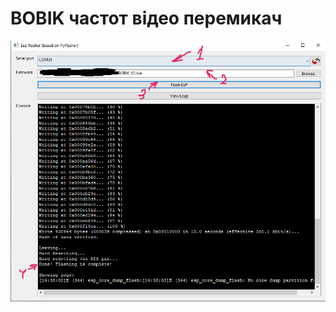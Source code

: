 # BOBIK частот відео перемикач

![alt tag]( https://github.com/TechnoIzhak/BOBIK/blob/main/DOC/AutorFiles/pht1.jpg "Опису не буде")
